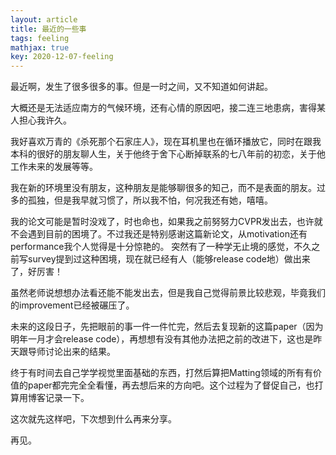 ```yaml
---
layout: article
title: 最近的一些事
tags: feeling
mathjax: true
key: 2020-12-07-feeling
---
```


最近啊，发生了很多很多的事。但是一时之间，又不知道如何讲起。

大概还是无法适应南方的气候环境，还有心情的原因吧，接二连三地患病，害得某人担心我许久。

我好喜欢万青的《杀死那个石家庄人》，现在耳机里也在循环播放它，同时在跟我本科的很好的朋友聊人生，关于他终于舍下心断掉联系的七八年前的初恋，关于他工作未来的发展等等。

我在新的环境里没有朋友，这种朋友是能够聊很多的知己，而不是表面的朋友。过多的孤独，但是我早就习惯了，所以我不怕，何况我还有她，嘻嘻。

我的论文可能是暂时没戏了，时也命也，如果我之前努努力CVPR发出去，也许就不会遇到目前的困境了。不过我还是特别感谢这篇新论文，从motivation还有performance我个人觉得是十分惊艳的。
突然有了一种学无止境的感觉，不久之前写survey提到过这种困境，现在就已经有人（能够release code地）做出来了，好厉害！

虽然老师说想想办法看还能不能发出去，但是我自己觉得前景比较悲观，毕竟我们的improvement已经被碾压了。

未来的这段日子，先把眼前的事一件一件忙完，然后去复现新的这篇paper（因为明年一月才会release code），再想想有没有其他办法把之前的改进下，这也是昨天跟导师讨论出来的结果。

终于有时间去自己学学视觉里面基础的东西，打然后算把Matting领域的所有有价值的paper都完完全全看懂，再去想后来的方向吧。这个过程为了督促自己，也打算用博客记录一下。

这次就先这样吧，下次想到什么再来分享。

再见。

